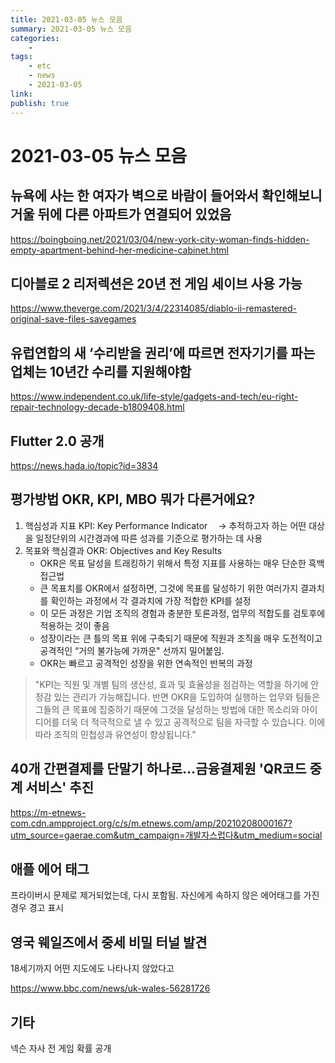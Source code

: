 ```yaml
---
title: 2021-03-05 뉴스 모음
summary: 2021-03-05 뉴스 모음
categories:
    - 
tags:
    - etc
    - news
    - 2021-03-05
link: 
publish: true
---
```


# 2021-03-05 뉴스 모음

## 뉴욕에 사는 한 여자가 벽으로 바람이 들어와서 확인해보니 거울 뒤에 다른 아파트가 연결되어 있었음

<https://boingboing.net/2021/03/04/new-york-city-woman-finds-hidden-empty-apartment-behind-her-medicine-cabinet.html>

## 디아블로 2 리저렉션은 20년 전 게임 세이브 사용 가능

<https://www.theverge.com/2021/3/4/22314085/diablo-ii-remastered-original-save-files-savegames>

## 유럽연합의 새 ‘수리받을 권리’에 따르면 전자기기를 파는 업체는 10년간 수리를 지원해야함

<https://www.independent.co.uk/life-style/gadgets-and-tech/eu-right-repair-technology-decade-b1809408.html>

## Flutter 2.0 공개

<https://news.hada.io/topic?id=3834>

## 평가방법 OKR, KPI, MBO 뭐가 다른거에요?

1. 핵심성과 지표 KPI: Key Performance Indicator
ㅤ→ 추적하고자 하는 어떤 대상을 일정단위의 시간경과에 따른 성과를 기준으로 평가하는 데 사용
2. 목표와 핵심결과 OKR: Objectives and Key Results
   - OKR은 목표 달성을 트래킹하기 위해서 특정 지표를 사용하는 매우 단순한 흑백 접근법
   - 큰 목표치를 OKR에서 설정하면, 그것에 목표를 달성하기 위한 여러가지 결과치를 확인하는 과정에서 각 결과치에 가장 적합한 KPI를 설정
   - 이 모든 과정은 기업 조직의 경험과 충분한 토론과정, 업무의 적합도를 검토후에 적용하는 것이 좋음
   - 성장이라는 큰 틀의 목표 위에 구축되기 때문에 직원과 조직을 매우 도전적이고 공격적인 “거의 불가능에 가까운" 선까지 밀어붙임.
   - OKR는 빠르고 공격적인 성장을 위한 연속적인 반복의 과정

> "KPI는 직원 및 개별 팀의 생산성, 효과 및 효율성을 점검하는 역할을 하기에 안정감 있는 관리가 가능해집니다. 반면 OKR을 도입하여 실행하는 업무와 팀들은 그들의 큰 목표에 집중하기 때문에 그것을 달성하는 방법에 대한 목소리와 아이디어를 더욱 더 적극적으로 낼 수 있고 공격적으로 팀을 자극할 수 있습니다. 이에 따라 조직의 민첩성과 유연성이 향상됩니다."

## 40개 간편결제를 단말기 하나로…금융결제원 'QR코드 중계 서비스' 추진

<https://m-etnews-com.cdn.ampproject.org/c/s/m.etnews.com/amp/20210208000167?utm_source=gaerae.com&utm_campaign=개발자스럽다&utm_medium=social>

## 애플 에어 태그

프라이버시 문제로 제거되었는데, 다시 포함됨. 자신에게 속하지 않은 에어태그를 가진 경우 경고 표시

## 영국 웨일즈에서 중세 비밀 터널 발견

18세기까지 어떤 지도에도 나타나지 않았다고

<https://www.bbc.com/news/uk-wales-56281726>

## 기타

넥슨 자사 전 게임 확률 공개
